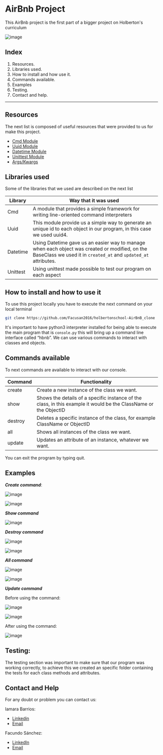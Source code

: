 # AirBnb Project

This AirBnb project is the first part of a bigger project on Holberton's curriculum

![image](https://github.com/Facusan2016/holbertonschool-AirBnB_clone/assets/97925457/70ccebc7-306a-4194-8e2d-136d86592c52)

## Index
1. Resources.
2. Libraries used.
3. How to install and how use it.
4. Commands available.
5. Examples
6. Testing.
7. Contact and help.

---

## Resources

The next list is composed of useful resources that were provided to us for make this project.

 - [Cmd Module](https://docs.python.org/3.4/library/cmd.html)
 - [Uuid Module](https://docs.python.org/3.4/library/uuid.html)
 - [Datetime Module](https://docs.python.org/3.4/library/datetime.html)
 - [Unittest Module](https://docs.python.org/3.4/library/unittest.html#module-unittest)
 - [Args/Kwargs](https://yasoob.me/2013/08/04/args-and-kwargs-in-python-explained/https://yasoob.me/2013/08/04/args-and-kwargs-in-python-explained/)

## Libraries used

Some of the libraries that we used are described on the next list

|Library|Way that it was used|
|-------|--------------------|
|Cmd| A module that provides a simple framework for writing line-oriented command interpreters|
|Uuid| This module provide us a simple way to generate an unique id to each object in our program, in this case we used uuid4.|
|Datetime| Using Datetime gave us an easier way to manage when each object was created or modified, on the BaseClass we used it in ```created_at``` and ```updated_at``` attributes.|
|Unittest| Using unittest made possible to test our program on each aspect|

## How to install and how to use it

To use this project locally you have to execute the next command on your local terminal
```bash
git clone https://github.com/Facusan2016/holbertonschool-AirBnB_clone
```
It's important to have python3 interpreter installed for being able to execute the main program that is ```console.py``` this will bring up a command line interface called “hbnb”.
We can use various commands to interact with classes and objects.

## Commands available

To next commands are available to interact with our console.

|Command| Functionality|
|-------|--------------|
|create <ClassName>| Create a new instance of the class we want.|
|show <ClassName> <ObjectID>| Shows the details of a specific instance of the class, in this example it would be the ClassName or the ObjectID|
|destroy <ClassName> <ObjectID>|Deletes a specific instance of the class, for example ClassName or ObjectID|
|all <ClassName>| Shows all instances of the class we want.|
|update <ClassName> <ObjectID> <AttributeName> <AttributeValue> | Updates an attribute of an instance, whatever we want.|

You can exit the program by typing quit.

## Examples

***Create command***:  

![image](https://github.com/Facusan2016/holbertonschool-AirBnB_clone/assets/97925457/d2f30171-d097-409a-a2c3-47d7c9c97ae4)


![image](https://github.com/Facusan2016/holbertonschool-AirBnB_clone/assets/97925457/2312313d-433b-4db0-b9d3-38057f3920f9)

***Show command***


![image](https://github.com/Facusan2016/holbertonschool-AirBnB_clone/assets/97925457/c00aaa69-cfde-447b-8616-3cf763e6351d)

***Destroy command***

![image](https://github.com/Facusan2016/holbertonschool-AirBnB_clone/assets/97925457/300a5a76-3f72-4ee2-b558-85aa693a2d28)

![image](https://github.com/Facusan2016/holbertonschool-AirBnB_clone/assets/97925457/96bb5a5c-abde-49ee-a67b-335e0b0bad30)

***All command***

![image](https://github.com/Facusan2016/holbertonschool-AirBnB_clone/assets/97925457/fc838e81-dd7d-412e-bbe7-a099a28746de)

![image](https://github.com/Facusan2016/holbertonschool-AirBnB_clone/assets/97925457/af2ccea5-7597-4dfb-9ed5-3d3d1a34bf4e)

***Update command***

Before using the command:

![image](https://github.com/Facusan2016/holbertonschool-AirBnB_clone/assets/97925457/513862b8-7075-4879-8e7c-b3a000fad62a)

![image](https://github.com/Facusan2016/holbertonschool-AirBnB_clone/assets/97925457/71a74a10-566e-46e6-876c-5deea84851e1)

After using the command:

![image](https://github.com/Facusan2016/holbertonschool-AirBnB_clone/assets/97925457/1226325c-d16a-47fb-b11c-17fae6749191)

## Testing:

The testing section was important to make sure that our program was working correctly, to achieve this we created an specific folder containing the tests for each class methods and attributes.

## Contact and Help

For any doubt or problem you can contact us:

Iamara Barrios:
- [Linkedin](https://www.linkedin.com/in/iamara-barrios-6216b026a/)
- [Email]()

Facundo Sánchez:
- [LinkedIn](https://www.linkedin.com/in/facundo-s%C3%A1nchez-b7892521a/)
- [Email](facusan20162gmail.com)


















